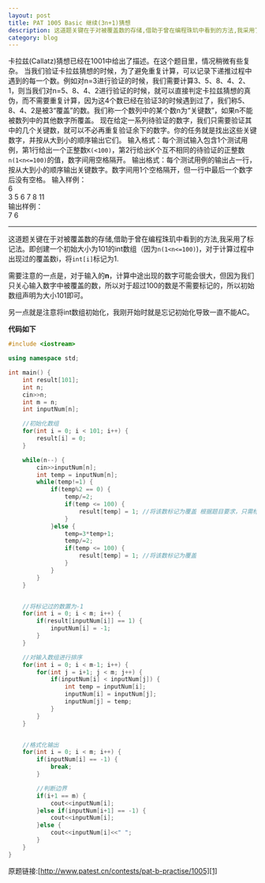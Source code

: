 ```yaml
---
layout: post
title: PAT 1005 Basic 继续(3n+1)猜想
description: 这道题关键在于对被覆盖数的存储,借助于曾在编程珠玑中看到的方法,我采用了标记法。即创建一个初始大小为101的int数组（因为`n(1<n<=100)`)，对于计算过程中出现过的覆盖数i，将`int[i]`标记为1.
category: blog
---
```



卡拉兹(Callatz)猜想已经在1001中给出了描述。在这个题目里，情况稍微有些复杂。
当我们验证卡拉兹猜想的时候，为了避免重复计算，可以记录下递推过程中遇到的每一个数。例如对n=3进行验证的时候，我们需要计算3、5、8、4、2、1，则当我们对n=5、8、4、2进行验证的时候，就可以直接判定卡拉兹猜想的真伪，而不需要重复计算，因为这4个数已经在验证3的时候遇到过了，我们称5、8、4、2是被3“覆盖”的数。我们称一个数列中的某个数n为“关键数”，如果n不能被数列中的其他数字所覆盖。
现在给定一系列待验证的数字，我们只需要验证其中的几个关键数，就可以不必再重复验证余下的数字。你的任务就是找出这些关键数字，并按从大到小的顺序输出它们。
输入格式：每个测试输入包含1个测试用例，第1行给出一个正整数`K(<100)`，第2行给出K个互不相同的待验证的正整数`n(1<n<=100)`的值，数字间用空格隔开。
输出格式：每个测试用例的输出占一行，按从大到小的顺序输出关键数字。数字间用1个空格隔开，但一行中最后一个数字后没有空格。
输入样例：<br>
6<br>
3 5 6 7 8 11<br>
输出样例：<br>
7 6

------

这道题关键在于对被覆盖数的存储,借助于曾在编程珠玑中看到的方法,我采用了标记法。即创建一个初始大小为101的int数组（因为`n(1<n<=100)`)，对于计算过程中出现过的覆盖数i，将`int[i]`标记为1.

需要注意的一点是，对于输入的**n**，计算中途出现的数字可能会很大，但因为我们只关心输入数字中被覆盖的数，所以对于超过100的数是不需要标记的，所以初始数组声明为大小101即可。

另一点就是注意将int数组初始化，我刚开始时就是忘记初始化导致一直不能AC。


**代码如下**

```cpp
#include <iostream>

using namespace std;

int main() {
    int result[101];
    int n;
    cin>>n;
    int m = n;
    int inputNum[n];

    //初始化数组
    for(int i = 0; i < 101; i++) {
        result[i] = 0;
    }

    while(n--) {
        cin>>inputNum[n];
        int temp = inputNum[n];
        while(temp!=1) {
            if(temp%2 == 0) {
                temp/=2;
                if(temp <= 100) {
                    result[temp] = 1; //将该数标记为覆盖 根据题目要求，只需标记100以内的数
                }
            }else {
                temp=3*temp+1;
                temp/=2;
                if(temp <= 100) {
                    result[temp] = 1; //将该数标记为覆盖
                }
            }
        }
    }


    //将标记过的数置为-1
    for(int i = 0; i < m; i++) {
        if(result[inputNum[i]] == 1) {
            inputNum[i] = -1;
        }
    }

    //对输入数组进行排序
    for(int i = 0; i < m-1; i++) {
        for(int j = i+1; j < m; j++) {
            if(inputNum[i] < inputNum[j]) {
                int temp = inputNum[i];
                inputNum[i] = inputNum[j];
                inputNum[j] = temp;
            }
        }
    }


    //格式化输出
    for(int i = 0; i < m; i++) {
        if(inputNum[i] == -1) {
            break;
        }

        //判断边界
        if(i+1 == m) {
            cout<<inputNum[i];
        }else if(inputNum[i+1] == -1) {
            cout<<inputNum[i];
        }else {
            cout<<inputNum[i]<<" ";
        }
    }
}
```
原题链接:[http://www.patest.cn/contests/pat-b-practise/1005][1]

[1]:http://www.patest.cn/contests/pat-b-practise/1005







